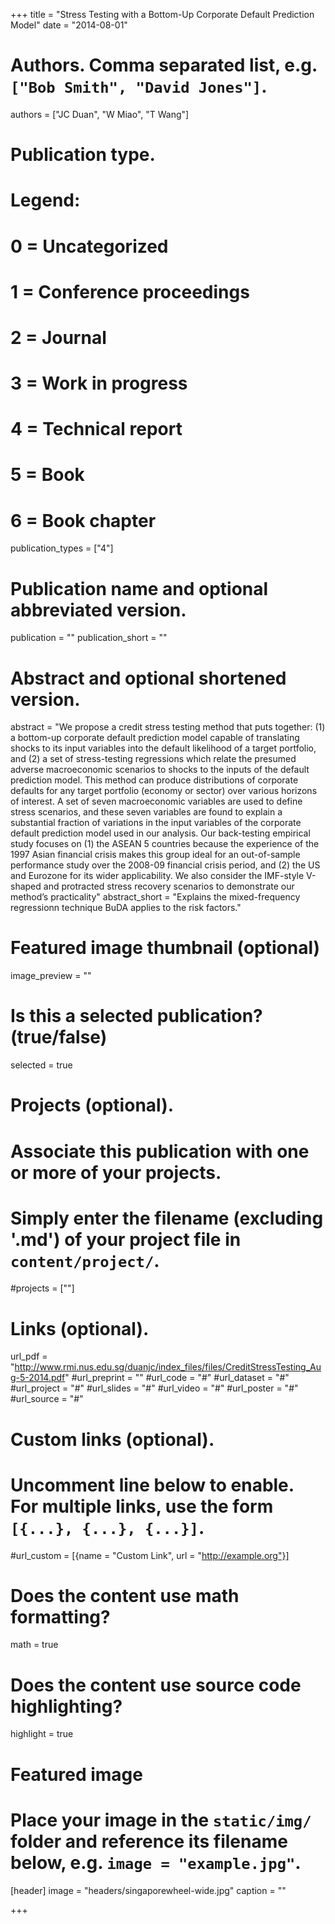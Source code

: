 +++
title = "Stress Testing with a Bottom-Up Corporate Default Prediction Model"
date = "2014-08-01"

# Authors. Comma separated list, e.g. `["Bob Smith", "David Jones"]`.
authors = ["JC Duan", "W Miao", "T Wang"]

# Publication type.
# Legend:
# 0 = Uncategorized
# 1 = Conference proceedings
# 2 = Journal
# 3 = Work in progress
# 4 = Technical report
# 5 = Book
# 6 = Book chapter
publication_types = ["4"]

# Publication name and optional abbreviated version.
publication = ""
publication_short = ""

# Abstract and optional shortened version.
abstract = "We propose a credit stress testing method that puts together: (1) a bottom-up corporate default prediction model capable of translating shocks to its input variables into the default likelihood of a target portfolio, and (2) a set of stress-testing regressions which relate the presumed adverse macroeconomic scenarios to shocks to the inputs of the default prediction model. This method can produce distributions of corporate defaults for any target portfolio (economy or sector) over various horizons of interest. A set of seven macroeconomic variables are used to define stress scenarios, and these seven variables are found to explain a substantial fraction of variations in the input variables of the corporate default prediction model used in our analysis. Our back-testing empirical study focuses on (1) the ASEAN 5 countries because the experience of the 1997 Asian financial crisis makes this group ideal for an out-of-sample performance study over the 2008-09 financial crisis period, and (2) the US and Eurozone for its wider applicability. We also consider the IMF-style V-shaped and protracted stress recovery scenarios to demonstrate our method’s practicality"
abstract_short = "Explains the mixed-frequency regressionn technique BuDA applies to the risk factors."

# Featured image thumbnail (optional)
image_preview = ""

# Is this a selected publication? (true/false)
selected = true

# Projects (optional).
#   Associate this publication with one or more of your projects.
#   Simply enter the filename (excluding '.md') of your project file in `content/project/`.
#projects = [""]

# Links (optional).
url_pdf = "http://www.rmi.nus.edu.sg/duanjc/index_files/files/CreditStressTesting_Aug-5-2014.pdf"
#url_preprint = ""
#url_code = "#"
#url_dataset = "#"
#url_project = "#"
#url_slides = "#"
#url_video = "#"
#url_poster = "#"
#url_source = "#"

# Custom links (optional).
#   Uncomment line below to enable. For multiple links, use the form `[{...}, {...}, {...}]`.
#url_custom = [{name = "Custom Link", url = "http://example.org"}]

# Does the content use math formatting?
math = true

# Does the content use source code highlighting?
highlight = true

# Featured image
# Place your image in the `static/img/` folder and reference its filename below, e.g. `image = "example.jpg"`.
[header]
image = "headers/singaporewheel-wide.jpg"
caption = ""

+++

